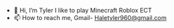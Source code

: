 - 👋 Hi, I’m Tyler I like to play Minecraft Roblox ECT
- 📫 How to reach me, Gmail- Haletyler960@gmail.com
